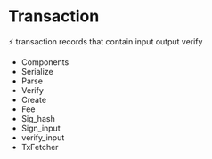 # Transaction
⚡️ transaction records that contain input output verify 

* Components
* Serialize
* Parse
* Verify
* Create
* Fee
* Sig_hash
* Sign_input
* verify_input
* TxFetcher
